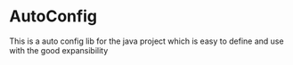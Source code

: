 # AutoConfig
This is a auto config lib for the java project which is easy to define and use with the good expansibility

